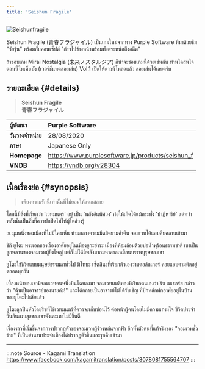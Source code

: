 ```yaml
---
title: 'Seishun Fragile'
---
```


![Seishunfragile](https://res.cloudinary.com/kagamiweb/image/upload/v1631599690/visualnovel/preview/seishun_f.jpg)

Seishun Fragile (青春フラジャイル) เป็นเกมใหม่จากทาง Purple Software ที่มาด้วยธีม "วัยรุ่น" พร้อมกับคอนเซ็ปต์ "ก้าวไปข้างหน้าพร้อมทั้งตระหนักถึงอดีต" 

ถ้าชอบเกม Mirai Nostalgia (未来ノスタルジア) ก็น่าจะชอบเกมนี้ด้วยเช่นกัน
ท่านใดสนใจ ตอนนี้ไทเค็นบัง (เวอร์ชั่นทดลองเล่น) Vol.1 เปิดให้ดาวน์โหลดแล้ว ลองเล่นได้เลยครับ

## รายละเอียด {#details}

> **Seishun Fragile**  
> **青春フラジャイル**

| ผู้พัฒนา | Purple Software |
| :---- | :---- |
| **วันวางจำหน่าย** | 28/08/2020 |
| **ภาษา** | Japanese Only |
| **Homepage** | https://www.purplesoftware.jp/products/seishun_f |
| **VNDB** | https://vndb.org/v28304 |

## เนื้อเรื่องย่อ {#synopsis}

> เพียงความรักนี้เท่านั้นที่ไม่ยอมให้แตกสลาย

โลกนี้มีสิ่งที่เรียกว่า 'เวทมนตร์' อยู่
เป็น 'พลังอันพิศวง' ก่อให้เกิดได้แม้กระทั่ง 'ปาฏิหาริย์'
แต่ทว่าพลังนั้นเป็นสิ่งที่ควรปกปิดไม่ให้ผู้ใดล่วงรู้

ณ มุมหนึ่งของเมืองที่ไม่มีใครเห็น 
ท่ามกลางความมืดมิดยามค่ำคืน 
จอมเวทได้แอบคืบคลานเข้ามา

ชิกิ ยูโตะ พระเอกของเรื่องอาศัยอยู่ในเมืองยูกะฮาระ 
เมืองที่ห้อมล้อมด้วยบ่อน้ำพุร้อนธรรมชาติ 
เขาเป็นลูกหลานของจอมเวทผู้ยิ่งใหญ่ 
แต่ก็ไม่ได้มีพลังมากมหาศาลเหมือนบรรพบุรุษของเขา

ยูโตะใช้ชีวิตแบบมนุษย์ธรรมดาทั่วไป 
มีโทบะ เซ็ตสึนะที่เรียกตัวเองว่าสตอล์กเกอร์
คอยแอบตามติดอยู่ตลอดทุกวัน

เบื้องหน้าของเขามีจอมเวทคนหนึ่งบินโฉบลงมา
จอมเวทผมสีทองที่เรียกตนเองว่า ริซ เมเธอร์ส กล่าวว่า
"ฉันเป็นอาจารย์ของนายค่ะ!"
และได้กลายเป็นอาจารย์ไม่ได้รับเชิญ
ที่ปักหลักพักอาศัยอยู่ในบ้านของยูโตะไปเสียแล้ว

ยูโตะถูกปั่นหัวโดยริซที่ใช้เวทมนตร์ที่ควรจะเก็บซ่อนไว้
ต่อหน้าผู้คนโดยไม่มีความเกรงใจ
ชีวิตประจำวันอันสงบสุขของเขาพังเละเทะไม่มีชิ้นดี

เรื่องราวที่เริ่มขึ้นจากการปรากฎตัวของจอมเวทผู้ร่วงหล่นจากฟ้า
อีกทั้งตัวตนที่แท้จริงของ "จอมเวทชั่วร้าย" 
ที่เป็นตำนานประจำเมืองได้ปรากฏตัวขึ้นและรุกคืบเข้ามา

---
:::note Source - Kagami Translation
https://www.facebook.com/kagamitranslation/posts/3078081755564707
:::